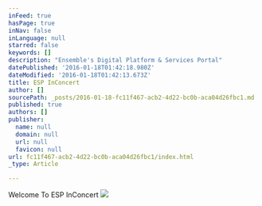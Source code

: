 ```yaml
---
inFeed: true
hasPage: true
inNav: false
inLanguage: null
starred: false
keywords: []
description: "Ensemble's Digital Platform & Services Portal"
datePublished: '2016-01-18T01:42:18.980Z'
dateModified: '2016-01-18T01:42:13.673Z'
title: ESP InConcert
author: []
sourcePath: _posts/2016-01-18-fc11f467-acb2-4d22-bc0b-aca04d26fbc1.md
published: true
authors: []
publisher:
  name: null
  domain: null
  url: null
  favicon: null
url: fc11f467-acb2-4d22-bc0b-aca04d26fbc1/index.html
_type: Article

---
```

Welcome To ESP InConcert
![](https://the-grid-user-content.s3-us-west-2.amazonaws.com/ecb8a68d-255a-49c1-86b8-b0be73747f52.png)